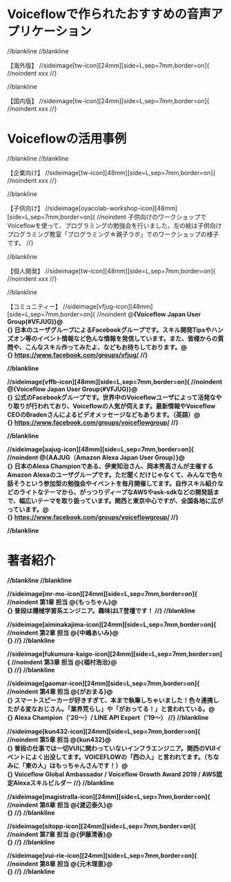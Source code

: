 # Voiceflowで作られたおすすめの音声アプリケーション

//blankline
//blankline

【海外版】
//sideimage[tw-icon][24mm][side=L,sep=7mm,border=on]{
//noindent
xxx
//}

//blankline

【国内版】
//sideimage[tw-icon][24mm][side=L,sep=7mm,border=on]{
//noindent
xxx
//}

# Voiceflowの活用事例

//blankline
//blankline

【企業向け】
//sideimage[tw-icon][48mm][side=L,sep=7mm,border=on]{
//noindent
xxx
//}

//blankline

【子供向け】
//sideimage[oyacolab-workshop-icon][48mm][side=L,sep=7mm,border=on]{
//noindent
子供向けのワークショップでVoiceflowを使って、プログラミングの勉強会を行いました。左の絵は子供向けプログラミング教室「プログラミング☆親子ラボ」でのワークショップの様子です。
//}

//blankline

【個人開発】
//sideimage[tw-icon][48mm][side=L,sep=7mm,border=on]{
//noindent
xxx
//}

//blankline

【コミュニティー】
//sideimage[vfjug-icon][48mm][side=L,sep=7mm,border=on]{
//noindent
@<strong>{Voiceflow Japan User Group(#VFJUG)}@<br>{}
日本のユーザグループによるFacebookグループです。スキル開発Tipsやハンズオン等のイベント情報など色んな情報を発信しています。また、皆様からの質問や、こんなスキル作ってみたよ、などもお待ちしております。@<br>{}
https://www.facebook.com/groups/vfjug/
//}

//blankline

//sideimage[vffb-icon][48mm][side=L,sep=7mm,border=on]{
//noindent
@<strong>{Voiceflow Japan User Group(#VFJUG)}@<br>{}
公式のFacebookグループです。世界中のVoiceflowユーザによって活発なやり取りが行われており、Voiceflowの人気が伺えます。最新情報やVoiceflow CEOのBradenさんによるビデオメッセージなどもあります。（英語）@<br>{}
https://www.facebook.com/groups/voiceflowgroup/
//}

//blankline

//sideimage[aajug-icon][48mm][side=L,sep=7mm,border=on]{
//noindent
@<strong>{AAJUG（Amazon Alexa Japan User Group）}@<br>{}
日本のAlexa Championである、伊東知治さん、岡本秀高さんが主催するAmazon Alexaのユーザグループです。ただ聞くだけじゃなくて、みんなで色々話そうという参加型の勉強会やイベントを毎月開催してます。自作スキル紹介などのライトなテーマから、がっつりディープなAWSやask-sdkなどの開発話まで、幅広いテーマを取り扱っています。関西と東京中心ですが、全国各地に広がっています。@<br>{}
https://www.facebook.com/groups/voiceflowgroup/
//}

//blankline

# 著者紹介

//blankline
//blankline

//sideimage[mr-mo-icon][24mm][side=L,sep=7mm,border=on]{
//noindent
第1章 担当 @<strong>{もっちゃん}@<br>{}
普段は機械学習系エンジニア。趣味はLT登壇です！
//}
//blankline

//sideimage[aiminakajima-icon][24mm][side=L,sep=7mm,border=on]{
//noindent
第2章 担当 @<strong>{中嶋あいみ}@<br>{}
//}
//blankline

//sideimage[fukumura-kaigo-icon][24mm][side=L,sep=7mm,border=on]{
//noindent
第3章 担当 @<strong>{福村浩治}@<br>{}
//}
//blankline

//sideimage[gaomar-icon][24mm][side=L,sep=7mm,border=on]{
//noindent
第4章 担当 @<strong>{がおまる}@<br>{}
スマートスピーカーが好きすぎて、本まで執筆しちゃいました！色々連携したがる変なおじさん。「業界荒らし」や「がおってる！」と言われている。@<br>{}
Alexa Champion（'20〜）/ LINE API Expert（'19〜）
//}
//blankline

//sideimage[kun432-icon][24mm][side=L,sep=7mm,border=on]{
//noindent
第5章 担当 @<strong>{kun432}@<br>{}
普段の仕事では一切VUIに関わっていないインフラエンジニア。関西のVUIイベントによく出没してます。VOICEFLOWの「西の人」と言われてます。（ちなみに「東の人」はもっちゃんさんです！）@<BR>{}
Voiceflow Global Ambassador / Voiceflow Growth Award 2019 / AWS認定Alexaスキルビルダー
//}
//blankline

//sideimage[magistralla-icon][24mm][side=L,sep=7mm,border=on]{
//noindent
第6章 担当 @<strong>{渡辺泰久}@<br>{}
//}
//blankline

//sideimage[sitopp-icon][24mm][side=L,sep=7mm,border=on]{
//noindent
第7章 担当 @<strong>{伊藤清香}@<br>{}
//}
//blankline

//sideimage[vui-rie-icon][24mm][side=L,sep=7mm,border=on]{
//noindent
第8章 担当 @<strong>{元木理恵}@<br>{}
//}
//blankline
